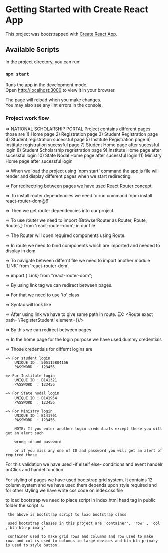 # Getting Started with Create React App

This project was bootstrapped with [Create React App](https://github.com/facebook/create-react-app).

## Available Scripts

In the project directory, you can run:

### `npm start`

Runs the app in the development mode.\
Open [http://localhost:3000](http://localhost:3000) to view it in your browser.

The page will reload when you make changes.\
You may also see any lint errors in the console.

### Project work flow
=> NATIONAL SCHOLARSHIP PORTAL Project contains different pages those are
    1) Home page
    2) Registration page
    3) Student Registration page
    4) Student registration sucessful page
    5) Institute Registration page
    6) Institute registration sucessful page
    7) Student Home page after sucessful login
    8) Student Scholarship regristration page
    9) Institute Home page after sucessful login
    10) State Nodal Home page after sucessful login
    11) Ministry Home page after sucessful login

=> When we load the project using 'npm start' command the app.js file will render and display  different pages when we start redirecting.

=> For redirectring between pages we have used React Router concept.

=> To install router dependencies we need to run command 'npm install react-router-dom@6' 

=> Then we get router dependencies into our project.

=> To use router we need to import {BrowserRouter as Router, Route, Routes,} from 'react-router-dom'; in our file.

=> The Router will open required components using Route.

=> In route we need to bind components which are imported and needed to display in dom.

=> To navigate between differnt file we need to import another module 'LINK' from 'react-router-dom'.

=> import { Link} from "react-router-dom";

=> By using link tag we can redirect between pages.

=> For that we need to use 'to' class

=> Syntax will look like <Link to='/requiredpage'></Link>

=> After using link we have to give same path in route. EX: <Route exact path='/RegisterStudent' element={<Register/>}/>

=> By this we can redirect between pages

=> In the home page for the login purpose we have used dummy credentials 

=> Those credentials for differnt logins are

    => For student login
        UNIQUE ID : 505115804156
        PASSWORD  : 123456

    => For Institute login
        UNIQUE ID : B141321
        PASSWORD  : 123456
    
    => For State nodal login
        UNIQUE ID : B141954
        PASSWORD  : 123456
    
    => For Ministry login
        UNIQUE ID : B141701
        PASSWORD  : 123456

        NOTE: If you enter another login credentials except these you will get an alert such

        wrong id and password

        or if you miss any one of ID and password you will get an alert of required those

For this validation we have used -if elseif else- conditions  and event handelr onClick and handel function

For styling of pages we have used bootstrap grid system. It contains 12 column system and we have used them depends upon style required
and for other styling we have write css code on index.css file

to load bootstrap we need to place script in index.html  head tag  in public folder
 the script is:  <link rel="stylesheet" href="https://stackpath.bootstrapcdn.com/bootstrap/4.5.2/css/bootstrap.min.css"                integrity="sha384-JcKb8q3iqJ61gNV9KGb8thSsNjpSL0n8PARn9HuZOnIxN0hoP+VmmDGMN5t9UJ0Z" crossorigin="anonymous">
     <script src="https://code.jquery.com/jquery-3.5.1.slim.min.js" integrity="sha384-DfXdz2htPH0lsSSs5nCTpuj/zy4C+OGpamoFVy38MVBnE+IbbVYUew+OrCXaRkfj" crossorigin="anonymous"></script>
     <script src="https://cdn.jsdelivr.net/npm/popper.js@1.16.1/dist/umd/popper.min.js" integrity="sha384-9/reFTGAW83EW2RDu2S0VKaIzap3H66lZH81PoYlFhbGU+6BZp6G7niu735Sk7lN" crossorigin="anonymous"></script>
     <script src="https://stackpath.bootstrapcdn.com/bootstrap/4.5.2/js/bootstrap.min.js" integrity="sha384-B4gt1jrGC7Jh4AgTPSdUtOBvfO8shuf57BaghqFfPlYxofvL8/KUEfYiJOMMV+rV" crossorigin="anonymous"></script>

     the above is bootstrap script to load bootstrap class

     used bootstrap classes in this project are 'container', 'row' , 'col' ,'btn btn-primary' 

     container used to make grid rows and columns and row used to make rows and col is used to columns in large devices and btn btn-primary is used to style button.

